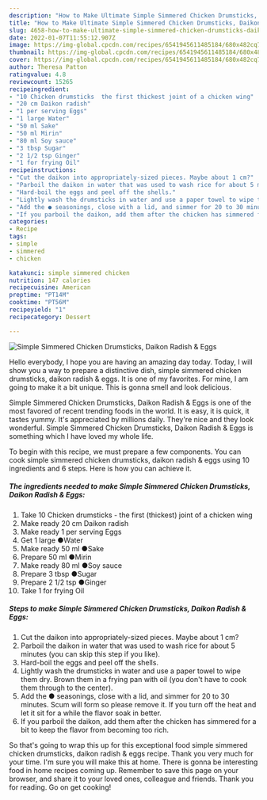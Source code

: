 ```yaml
---
description: "How to Make Ultimate Simple Simmered Chicken Drumsticks, Daikon Radish &amp;amp; Eggs"
title: "How to Make Ultimate Simple Simmered Chicken Drumsticks, Daikon Radish &amp;amp; Eggs"
slug: 4658-how-to-make-ultimate-simple-simmered-chicken-drumsticks-daikon-radish-and-amp-eggs
date: 2022-01-07T11:55:12.907Z
image: https://img-global.cpcdn.com/recipes/6541945611485184/680x482cq70/simple-simmered-chicken-drumsticks-daikon-radish-eggs-recipe-main-photo.jpg
thumbnail: https://img-global.cpcdn.com/recipes/6541945611485184/680x482cq70/simple-simmered-chicken-drumsticks-daikon-radish-eggs-recipe-main-photo.jpg
cover: https://img-global.cpcdn.com/recipes/6541945611485184/680x482cq70/simple-simmered-chicken-drumsticks-daikon-radish-eggs-recipe-main-photo.jpg
author: Theresa Patton
ratingvalue: 4.8
reviewcount: 15265
recipeingredient:
- "10 Chicken drumsticks  the first thickest joint of a chicken wing"
- "20 cm Daikon radish"
- "1 per serving Eggs"
- "1 large Water"
- "50 ml Sake"
- "50 ml Mirin"
- "80 ml Soy sauce"
- "3 tbsp Sugar"
- "2 1/2 tsp Ginger"
- "1 for frying Oil"
recipeinstructions:
- "Cut the daikon into appropriately-sized pieces. Maybe about 1 cm?"
- "Parboil the daikon in water that was used to wash rice for about 5 minutes (you can skip this step if you like)."
- "Hard-boil the eggs and peel off the shells."
- "Lightly wash the drumsticks in water and use a paper towel to wipe them dry. Brown them in a frying pan with oil (you don&#39;t have to cook them through to the center)."
- "Add the ● seasonings, close with a lid, and simmer for 20 to 30 minutes. Scum will form so please remove it. If you turn off the heat and let it sit for a while the flavor soak in better."
- "If you parboil the daikon, add them after the chicken has simmered for a bit to keep the flavor from becoming too rich."
categories:
- Recipe
tags:
- simple
- simmered
- chicken

katakunci: simple simmered chicken 
nutrition: 147 calories
recipecuisine: American
preptime: "PT14M"
cooktime: "PT56M"
recipeyield: "1"
recipecategory: Dessert

---
```



![Simple Simmered Chicken Drumsticks, Daikon Radish &amp; Eggs](https://img-global.cpcdn.com/recipes/6541945611485184/680x482cq70/simple-simmered-chicken-drumsticks-daikon-radish-eggs-recipe-main-photo.jpg)

Hello everybody, I hope you are having an amazing day today. Today, I will show you a way to prepare a distinctive dish, simple simmered chicken drumsticks, daikon radish &amp; eggs. It is one of my favorites. For mine, I am going to make it a bit unique. This is gonna smell and look delicious.

Simple Simmered Chicken Drumsticks, Daikon Radish &amp; Eggs is one of the most favored of recent trending foods in the world. It is easy, it is quick, it tastes yummy. It's appreciated by millions daily. They're nice and they look wonderful. Simple Simmered Chicken Drumsticks, Daikon Radish &amp; Eggs is something which I have loved my whole life.




To begin with this recipe, we must prepare a few components. You can cook simple simmered chicken drumsticks, daikon radish &amp; eggs using 10 ingredients and 6 steps. Here is how you can achieve it.

<!--inarticleads1-->

##### The ingredients needed to make Simple Simmered Chicken Drumsticks, Daikon Radish &amp; Eggs:

1. Take 10 Chicken drumsticks - the first (thickest) joint of a chicken wing
1. Make ready 20 cm Daikon radish
1. Make ready 1 per serving Eggs
1. Get 1 large ●Water
1. Make ready 50 ml ●Sake
1. Prepare 50 ml ●Mirin
1. Make ready 80 ml ●Soy sauce
1. Prepare 3 tbsp ●Sugar
1. Prepare 2 1/2 tsp ●Ginger
1. Take 1 for frying Oil




<!--inarticleads2-->

##### Steps to make Simple Simmered Chicken Drumsticks, Daikon Radish &amp; Eggs:

1. Cut the daikon into appropriately-sized pieces. Maybe about 1 cm?
1. Parboil the daikon in water that was used to wash rice for about 5 minutes (you can skip this step if you like).
1. Hard-boil the eggs and peel off the shells.
1. Lightly wash the drumsticks in water and use a paper towel to wipe them dry. Brown them in a frying pan with oil (you don&#39;t have to cook them through to the center).
1. Add the ● seasonings, close with a lid, and simmer for 20 to 30 minutes. Scum will form so please remove it. If you turn off the heat and let it sit for a while the flavor soak in better.
1. If you parboil the daikon, add them after the chicken has simmered for a bit to keep the flavor from becoming too rich.




So that's going to wrap this up for this exceptional food simple simmered chicken drumsticks, daikon radish &amp; eggs recipe. Thank you very much for your time. I'm sure you will make this at home. There is gonna be interesting food in home recipes coming up. Remember to save this page on your browser, and share it to your loved ones, colleague and friends. Thank you for reading. Go on get cooking!

